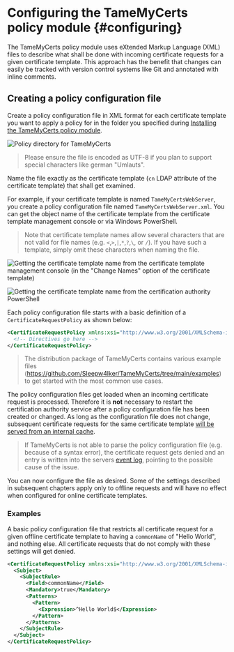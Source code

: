 # Configuring the TameMyCerts policy module {#configuring}

The TameMyCerts policy module uses eXtended Markup Language (XML) files to describe what shall be done with incoming certificate requests for a given certificate template. This approach has the benefit that changes can easily be tracked with version control systems like Git and annotated with inline comments.

## Creating a policy configuration file

Create a policy configuration file in XML format for each certificate template you want to apply a policy for in the folder you specified during [Installing the TameMyCerts policy module](#installing).

![Policy directory for TameMyCerts](resources/policydirectory.png)

> Please ensure the file is encoded as UTF-8 if you plan to support special characters like german "Umlauts".

Name the file exactly as the certificate template (`cn` LDAP attribute of the certificate template) that shall get examined.

For example, if your certificate template is named `TameMyCertsWebServer`, you create a policy configuration file named `TameMyCertsWebServer.xml`. You can get the object name of the certificate template from the certificate template management console or via Windows PowerShell.

> Note that certificate template names allow several characters that are not valid for file names (e.g. `<`,`>`,`|`,`*`,`?`,`\`, or `/`). If you have such a template, simply omit these characters when naming the file.

![Getting the certificate template name from the certificate template management console (in the "Change Names" option of the certificate template)](resources/template-name.png)

![Getting the certificate template name from the certification authority PowerShell](resources/template-name-ps.png)

Each policy configuration file starts with a basic definition of a `CertificateRequestPolicy` as shown below:

```xml
<CertificateRequestPolicy xmlns:xsi="http://www.w3.org/2001/XMLSchema-instance" xmlns:xsd="http://www.w3.org/2001/XMLSchema">
  <!-- Directives go here -->
</CertificateRequestPolicy>
```

> The distribution package of TameMyCerts contains various example files (<https://github.com/Sleepw4lker/TameMyCerts/tree/main/examples>) to get started with the most common use cases.

The policy configuration files get loaded when an incoming certificate request is processed. Therefore it is **not** necessary to restart the certification authority service after a policy configuration file has been created or changed. As long as the configuration file does not change, subsequent certificate requests for the same certificate template [will be served from an internal cache](#policy-cache).

> If TameMyCerts is not able to parse the policy configuration file (e.g. because of a syntax error), the certificate request gets denied and an entry is written into the servers [event log](#logs), pointing to the possible cause of the issue.

You can now configure the file as desired. Some of the settings described in subsequent chapters apply only to offline requests and will have no effect when configured for online certificate templates.

### Examples

A basic policy configuration file that restricts all certificate request for a given offline certificate template to having a `commonName` of "Hello World", and nothing else. All certificate requests that do not comply with these settings will get denied.

```xml
<CertificateRequestPolicy xmlns:xsi="http://www.w3.org/2001/XMLSchema-instance" xmlns:xsd="http://www.w3.org/2001/XMLSchema">
  <Subject>
    <SubjectRule>
      <Field>commonName</Field>
      <Mandatory>true</Mandatory>
      <Patterns>
        <Pattern>
          <Expression>^Hello World$</Expression>
        </Pattern>
      </Patterns>
    </SubjectRule>
  </Subject>
</CertificateRequestPolicy>
```
